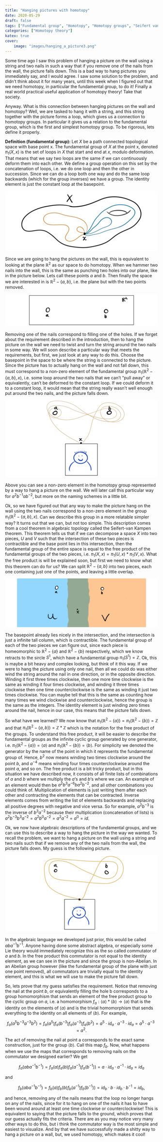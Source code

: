 ```yaml
---
title: "Hanging pictures with homotopy"
date: 2020-05-29
draft: false
tags: ["Fundamental group", "Homotopy", "Homotopy groups", "Seifert van Kampen"]
categories: ["Homotopy theory"]
katex: true
cover:
    image: "images/hanging_a_picture3.png"
---
```



Some time ago I saw this problem of hanging a picture on the wall using a string and two nails in such a way that if you remove one of the nails from the wall, the picture falls down. This is a bad way to hang pictures you immediately say, and I would agree. I saw some solution to the problem, and didn’t think about it for many years, until this week when I figured out that we need homotopy, in particular the fundamental group, to do it! Finally a real world practical useful application of homotopy theory! Take that society.

Anyway. What is this connection between hanging pictures on the wall and homotopy? Well, we are tasked to hang it with a string, and this string together with the picture forms a loop, which gives us a connection to homotopy groups. In particular it gives us a relation to the fundamental group, which is the first and simplest homotopy group. To be rigorous, lets define it properly.

**Definition (fundamental group):** Let $X$ be a path connected topological space with base point x. The fundamental group of $X$ at the point x, denoted $\pi_1(X,x)$ is the set of loops in $X$ that start and end at $x$, modulo deformation. That means that we say two loops are the same if we can continuously deform them into each other. We define a group operation on this set by the concatenation of loops, i.e. we do one loop and then the other in succession. Since we can do a loop both one way and do the same loop backwards (which for the group inverses) we have a group. The identity element is just the constant loop at the basepoint.

![Error loading image](images/fundamental_group.png)

Since we are going to hang the pictures on the wall, this is equivalent to looking at the plane $\mathbb{R}^2$ as our space to do homotopy. When we hammer two nails into the wall, this is the same as punching two holes into our plane, like in the picture below. Lets call these points $a$ and $b$. Then finally the space we are interested in is $\mathbb{R}^2-\{a,b\}$, i.e. the plane but with the two points removed.

![Error loading image](images/plane_minus_two_points.png)

Removing one of the nails correspond to filling one of the holes. If we forget about the requirement described in the introduction, then to hang the picture on the wall we need to twist and turn the string around the two nails in some way. We will soon describe a particular way that meets the requirements, but first, we just look at any way to do this. Choose the basepoint in the space to be where the string is connected to the picture. Since the picture has to actually hang on the wall and not fall down, this must correspond to a non-zero element of the fundamental group $\pi_1(\mathbb{R}^2-\{a,b\}, x)$, i.e. some loop around the two nails that we can’t “pull away” or equivalently, can’t be deformed to the constant loop. If we could deform it to a constant loop, it would mean that the string really wasn’t well enough put around the two nails, and the picture falls down.

![Error loading image](images/hanging_a_picture.png)

Above you can see a non-zero element in the homotopy group represented by a way to hang a picture on the wall. We will later call this particular way for $a^2b^{-1}ab^{-2}$, but more on the naming schemes in a little bit.

Ok, so we have figured out that any way to make the picture hang on the wall using the two nails correspond to a non-zero element in the group $\pi_1(\mathbb{R}^2-\{a,b\}, x)$. Can we describe this group in a more relatable simpler way? It turns out that we can, but not too simple. This description comes from a cool theorem in algebraic topology called the Seifert-van Kampen theorem. This theorem tells us that if we can decompose a space $X$ into two pieces, $U$ and $V$ such that the intersection of these two pieces is contractible and the base point lies in this intersection, then the fundamental group of the entire space is equal to the free product of the fundamental groups of the two pieces, i.e. $\pi_1(X,x) = \pi_1(U,x)\ast \pi_1(V,x)$. What the free product is will be explained soon, but first we need to know what this theorem can do for us? We can split $\mathbb{R}^2-\{a,b\}$ into two pieces, each one containing just one of the points, and leaving a little overlap.

![Error loading image](images/Siefert-van_Kampen.png#invert)


The basepoint already lies nicely in the intersection, and the intersection is just a infinite tall column, which is contractible. The fundamental group of each of the two pieces we can figure out, since each piece is homeomorphic to $\mathbb{R}^2-\{a\}$ and $\mathbb{R}^2-\{b\}$ respectively, which we know retracts to the sircle $S^1$, which have a fundamental group $\pi_1(S^1)=\mathbb{Z}$. Ok, this is maybe a bit heavy and complex looking, but think of it this way. If we were to hang the picture using only one nail, then all we could do was either wind the string around the nail in one direction, or in the opposite direction. Winding it first three times clockwise, then one more time clockwise is the same as winding it four times clockwise, and winding it three times clockwise then one time counterclockwise is the same as winding it just two times clockwise. You can maybe tell that this is the same as counting how many times we wind clockwise and counterclockwise, hence the group is the same as the integers. The identity element is just winding zero times around the nail, hence in our case, this means that the picture falls down.

So what have we learned? We now know that $\pi_1(\mathbb{R}^2-\{a\}) = \pi_1(\mathbb{R}^2-\{b\}) = \mathbb{Z}$ and that $\pi_1(\mathbb{R}^2-\{a, b\}) = \mathbb{Z}\ast \mathbb{Z}$ which is the notation for the free product of the groups. To understand this free product, it will be easier to describe the fundamental groups as the infinite cyclic group generated by one generator, i.e. $\pi_1(\mathbb{R}^2-\{a\}) = \langle a \rangle$ and $\pi_1(\mathbb{R}^2-\{b\}) = \langle b \rangle$. For simplicity we denoted the generator by the name of the point in which it represents the fundamental group of. Hence, $b^2$ now means winding two times clockwise around the point $b$, and $a^{-4}$ means winding four times counterclockwise around the point $a$, and so on. The free product is a bit tricky product, but in this situation we have described now, it consists of all finite lists of combinations of $a$ and $b$ where we multiply the $a$‘s and $b$‘s where we can. An example of an element would then be $a^2b^3a^{-6}ba^2b^{-2}$, and all other combinations you could think of. Multiplication of elements is just writing them after each other and contracting the elements that can be contracted. Inverse elements comes from writing the list of elements backwards and replacing all positive degrees with negative and vice versa. So for example, $a^2b^{-3}$ is the inverse of $b^3a^{-2}$ because their multiplication (concatenation of lists) is $a^2b^{-3}b^3a^{-2} = a^2b^0a^{-2} = a^2a^{-2} = a^0 = id$.

Ok, we now have algebraic descriptions of the fundamental groups, and we can use this to describe a way to hang the picture in the way we wanted. To recall the problem, we want to hang a picture on the wall using a string and two nails such that if we remove any of the two nails from the wall, the picture falls down. My guess is the following picture.

![Error loading image](images/hanging_a_picture3.png)

In the algebraic language we developed just prior, this would be called $aba^{-1}b^{-1}$. Anyone having done some abstract algebra, or especially some Lie theory would immediately recognize this as the so called commutator of $a$ and $b$. In the free product this commutator is not equal to the identity element, as we can see in the picture and since the group is non-Abelian. In an Abelian group however (like the fundamental group of the plane with just one point removed), all commutators are trivially equal to the identity element, and this is what we will use to make the picture fall down.

So, lets prove that my guess satisfies the requirement. Notice that removing the nail at the point $b$, or equivalently filling the hole b corresponds to a group homomorphism that sends an element of the free product group to the cyclic group on $a$, i.e. a homomorphism $f_a: \langle a\rangle \ast \langle b\rangle \rightarrow \langle a\rangle$ that is the identity on the elements of $\langle a\rangle$ and is the trivial homomorphism that sends everything to the identity on all elements of $\langle b\rangle$. For example,

$$f_a(a^5b^{-3}a^{-3}b^2) = f_a(a^5)f_a(b^{-3})f_a(a^{-3})f_a(b^2)=a^5 \cdot id_a \cdot a^{-3}\cdot id_a = a^5\cdot a^{-3} = a^2.$$

The act of removing the nail at point a corresponds to the exact same construction, just for the group $\langle b\rangle$. Call this map $f_b$. Now, what happens when we use the maps that corresponds to removing nails on the commutator we designed earlier? We get

$$f_a(aba^{-1}b^{-1})=f_a(a)f_a(b)f_a(a^{-1})f_a(b^{-1})) = a\cdot id_a \cdot a^{-1} \cdot id_a = id_a$$

and

$$f_b(aba^{-1}b^{-1})=f_b(a)f_b(b)f_b(a^{-1})f_b(b^{-1})) = id_b\cdot b \cdot id_b \cdot b^{-1} = id_b,$$

and hence, removing any of the nails means that the loop no longer hangs on any of the nails, since for it to hang on one of the nails it has to have been wound around at least one time clockwise or counterclockwise! This is equivalent to saying that the picture falls to the ground, which proves that our guess actually fits the criteria. There are as you may notice very many other ways to do this, but i think the commutator way is the most simple and easiest to visualize. And by that we have successfully made a shitty way to hang a picture on a wall, but, we used homotopy, which makes it cool!
